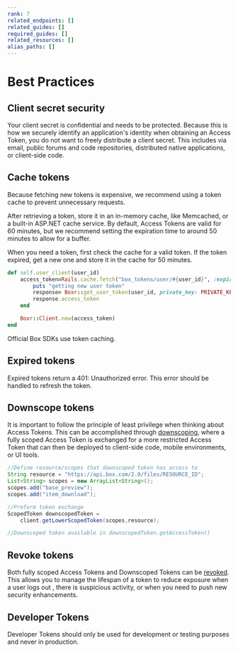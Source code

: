 ```yaml
---
rank: 7
related_endpoints: []
related_guides: []
required_guides: []
related_resources: []
alias_paths: []
---
```


# Best Practices

## Client secret security

Your client secret is confidential and needs to be protected. Because this is
how we securely identify an application's identity when obtaining an
Access Token, you do not want to freely distribute a client secret. This
includes via email, public forums and code repositories, distributed native
applications, or client-side code.

## Cache tokens

Because fetching new tokens is expensive, we recommend using a token cache
to prevent unnecessary requests.

After retrieving a token, store it in an in-memory cache, like Memcached, or a
built-in ASP.NET cache service. By default, Access Tokens are valid for 60
minutes, but we recommend setting the expiration time to around 50 minutes to
allow for a buffer.

When you need a token, first check the cache for a valid token. If the token
expired, get a new one and store it in the cache for 50 minutes.

```ruby
def self.user_client(user_id)
    access_token=Rails.cache.fetch("box_tokens/user/#{user_id}", :expires_in => 50.minutes) do
        puts "getting new user token"
        response= Boxr::get_user_token(user_id, private_key: PRIVATE_KEY, private_key_password: ENV['JWT_PRIVATE_KEY_PASSWORD'])
        response.access_token
    end

    Boxr::Client.new(access_token)
end
```

<Message tip>
  Official Box SDKs use token caching.
</Message>

## Expired tokens

Expired tokens return a 401: Unauthorized error. This error should be handled
to refresh the token.

## Downscope tokens

It is important to follow the principle of least privilege when thinking about
Access Tokens. This can be accomplished through [downscoping][downscope], where
a fully scoped Access Token is exchanged for a more restricted Access Token that
can then be deployed to client-side code, mobile environments, or UI tools.

```java
//Define resource/scopes that downscoped token has access to
String resource = "https://api.box.com/2.0/files/RESOURCE_ID";
List<String> scopes = new ArrayList<String>();
scopes.add("base_preview");
scopes.add("item_download");

//Preform token exchange
ScopedToken downscopedToken =
    client.getLowerScopedToken(scopes,resource);

//Downscoped token available in downscopedToken.getAccessToken()
```

## Revoke tokens

Both fully scoped Access Tokens and Downscoped Tokens can be [revoked][revoke].
This allows you to manage the lifespan of a token to reduce exposure when a user
logs out , there is suspicious activity, or when you need to push new security
enhancements.

## Developer Tokens

Developer Tokens should only be used for development or testing purposes and
never in production.

[downscope]: g://authentication/tokens/downscope
[revoke]: g://authentication/tokens/revoke
